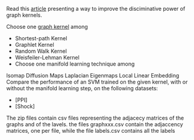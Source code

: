 Read this [article](https://www.dsi.unive.it/~atorsell/AI/graph/Unfolding.pdf) presenting a way to improve the disciminative power of graph kernels.

Choose one [graph kernel](https://www.dsi.unive.it/~atorsell/AI/graph/kernels.pdf) among

* Shortest-path Kernel
* Graphlet Kernel
* Random Walk Kernel
* Weisfeiler-Lehman Kernel
* Choose one manifold learning technique among

Isomap
Diffusion Maps
Laplacian Eigenmaps
Local Linear Embedding
Compare the performance of an SVM trained on the given kernel, with or without the manifold learning step, on the following datasets:

* [PPI]
* [Shock]

The zip files contain csv files representing the adjacecy matrices of the graphs and of the lavels. the files graphxxx.csv contain the adjaccency matrices, one per file, while the file labels.csv contains all the labels